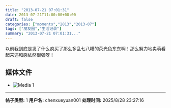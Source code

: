 ```yaml
---
title: "2013-07-21 07:01:31"
date: 2013-07-21T11:00:00+08:00
draft: false
categories: ["moments","2013","2013-07"]
tags: ["朋友圈","生活记录"]
summary: "2013-07-21 07:01:31..."
---
```


以前我到底是发了什么疯买了那么多乱七八糟的荧光色东东啊！那么努力地卖萌看起来违和感依然很强呀！

## 媒体文件

- ![Media 1](/Moments/photos/2013-07-21/201307210701310.jpg)

---

**帖子类型:** 1
**用户名:** chenxueyuan001
**处理时间:** 2025/8/28 23:27:16